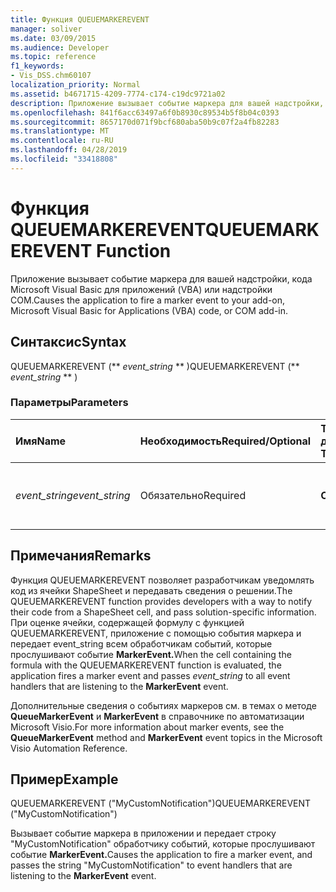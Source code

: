 ```yaml
---
title: Функция QUEUEMARKEREVENT
manager: soliver
ms.date: 03/09/2015
ms.audience: Developer
ms.topic: reference
f1_keywords:
- Vis_DSS.chm60107
localization_priority: Normal
ms.assetid: b4671715-4209-7774-c174-c19dc9721a02
description: Приложение вызывает событие маркера для вашей надстройки, кода Microsoft Visual Basic для приложений (VBA) или надстройки COM.
ms.openlocfilehash: 841f6acc63497a6f0b8930c89534b5f8b04c0393
ms.sourcegitcommit: 8657170d071f9bcf680aba50b9c07f2a4fb82283
ms.translationtype: MT
ms.contentlocale: ru-RU
ms.lasthandoff: 04/28/2019
ms.locfileid: "33418808"
---
```

# <a name="queuemarkerevent-function"></a><span data-ttu-id="0e418-103">Функция QUEUEMARKEREVENT</span><span class="sxs-lookup"><span data-stu-id="0e418-103">QUEUEMARKEREVENT Function</span></span>

<span data-ttu-id="0e418-104">Приложение вызывает событие маркера для вашей надстройки, кода Microsoft Visual Basic для приложений (VBA) или надстройки COM.</span><span class="sxs-lookup"><span data-stu-id="0e418-104">Causes the application to fire a marker event to your add-on, Microsoft Visual Basic for Applications (VBA) code, or COM add-in.</span></span> 
  
## <a name="syntax"></a><span data-ttu-id="0e418-105">Синтаксис</span><span class="sxs-lookup"><span data-stu-id="0e418-105">Syntax</span></span>

<span data-ttu-id="0e418-106">QUEUEMARKEREVENT (\*\* *event_string* \*\* )</span><span class="sxs-lookup"><span data-stu-id="0e418-106">QUEUEMARKEREVENT (\*\* *event_string* \*\* )</span></span> 
  
### <a name="parameters"></a><span data-ttu-id="0e418-107">Параметры</span><span class="sxs-lookup"><span data-stu-id="0e418-107">Parameters</span></span>

|<span data-ttu-id="0e418-108">**Имя**</span><span class="sxs-lookup"><span data-stu-id="0e418-108">**Name**</span></span>|<span data-ttu-id="0e418-109">**Необходимость**</span><span class="sxs-lookup"><span data-stu-id="0e418-109">**Required/Optional**</span></span>|<span data-ttu-id="0e418-110">**Тип данных**</span><span class="sxs-lookup"><span data-stu-id="0e418-110">**Data Type**</span></span>|<span data-ttu-id="0e418-111">**Описание**</span><span class="sxs-lookup"><span data-stu-id="0e418-111">**Description**</span></span>|
|:-----|:-----|:-----|:-----|
| <span data-ttu-id="0e418-112">_event_string_</span><span class="sxs-lookup"><span data-stu-id="0e418-112">_event_string_</span></span> <br/> |<span data-ttu-id="0e418-113">Обязательно</span><span class="sxs-lookup"><span data-stu-id="0e418-113">Required</span></span>  <br/> |<span data-ttu-id="0e418-114">**Строка**</span><span class="sxs-lookup"><span data-stu-id="0e418-114">**String**</span></span> <br/> | <span data-ttu-id="0e418-115">Строка, передаемая обработитее события.</span><span class="sxs-lookup"><span data-stu-id="0e418-115">The string to pass to your event handler.</span></span>  <br/> |
   
## <a name="remarks"></a><span data-ttu-id="0e418-116">Примечания</span><span class="sxs-lookup"><span data-stu-id="0e418-116">Remarks</span></span>

<span data-ttu-id="0e418-117">Функция QUEUEMARKEREVENT позволяет разработчикам уведомлять код из ячейки ShapeSheet и передавать сведения о решении.</span><span class="sxs-lookup"><span data-stu-id="0e418-117">The QUEUEMARKEREVENT function provides developers with a way to notify their code from a ShapeSheet cell, and pass solution-specific information.</span></span> <span data-ttu-id="0e418-118">При оценке ячейки, содержащей формулу с функцией QUEUEMARKEREVENT, приложение  с помощью события маркера и передает event_string всем обработчикам событий, которые прослушивают событие **MarkerEvent.**</span><span class="sxs-lookup"><span data-stu-id="0e418-118">When the cell containing the formula with the QUEUEMARKEREVENT function is evaluated, the application fires a marker event and passes  _event_string_ to all event handlers that are listening to the **MarkerEvent** event.</span></span> 
  
<span data-ttu-id="0e418-119">Дополнительные сведения о событиях маркеров см. в темах о методе **QueueMarkerEvent** и **MarkerEvent** в справочнике по автоматизации Microsoft Visio.</span><span class="sxs-lookup"><span data-stu-id="0e418-119">For more information about marker events, see the **QueueMarkerEvent** method and **MarkerEvent** event topics in the Microsoft Visio Automation Reference.</span></span> 
  
## <a name="example"></a><span data-ttu-id="0e418-120">Пример</span><span class="sxs-lookup"><span data-stu-id="0e418-120">Example</span></span>

<span data-ttu-id="0e418-121">QUEUEMARKEREVENT ("MyCustomNotification")</span><span class="sxs-lookup"><span data-stu-id="0e418-121">QUEUEMARKEREVENT ("MyCustomNotification")</span></span> 
  
<span data-ttu-id="0e418-122">Вызывает событие маркера в приложении и передает строку "MyCustomNotification" обработчику событий, которые прослушивают событие **MarkerEvent.**</span><span class="sxs-lookup"><span data-stu-id="0e418-122">Causes the application to fire a marker event, and passes the string "MyCustomNotification" to event handlers that are listening to the **MarkerEvent** event.</span></span> 
  

